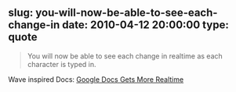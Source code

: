 slug: you-will-now-be-able-to-see-each-change-in
date: 2010-04-12 20:00:00
type: quote
---

> You will now be able to see each change in realtime as each character is typed in.

Wave inspired Docs: [Google Docs Gets More Realtime](http://techcrunch.com/2010/04/12/google-docs-realtime-google-drawings/?utm_source=feedburner&utm_medium=feed&utm_campaign=Feed%3A+Techcrunch+%28TechCrunch%29)
